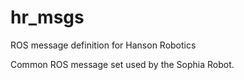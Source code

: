 # hr_msgs
ROS message definition for Hanson Robotics

Common ROS message set used by the Sophia Robot.
